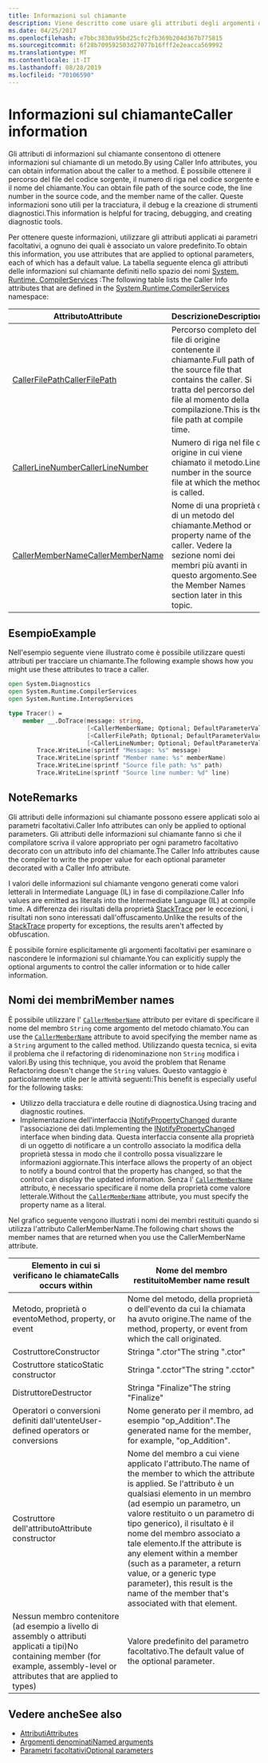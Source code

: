 ```yaml
---
title: Informazioni sul chiamante
description: Viene descritto come usare gli attributi degli argomenti delle informazioni sul chiamante per ottenere informazioni sul chiamante da un metodo.
ms.date: 04/25/2017
ms.openlocfilehash: e7bbc3830a95bd25cfc2fb369b204d367b775815
ms.sourcegitcommit: 6f28b709592503d27077b16fff2e2eacca569992
ms.translationtype: MT
ms.contentlocale: it-IT
ms.lasthandoff: 08/28/2019
ms.locfileid: "70106590"
---
```

# <a name="caller-information"></a><span data-ttu-id="55e19-103">Informazioni sul chiamante</span><span class="sxs-lookup"><span data-stu-id="55e19-103">Caller information</span></span>

<span data-ttu-id="55e19-104">Gli attributi di informazioni sul chiamante consentono di ottenere informazioni sul chiamante di un metodo.</span><span class="sxs-lookup"><span data-stu-id="55e19-104">By using Caller Info attributes, you can obtain information about the caller to a method.</span></span> <span data-ttu-id="55e19-105">È possibile ottenere il percorso del file del codice sorgente, il numero di riga nel codice sorgente e il nome del chiamante.</span><span class="sxs-lookup"><span data-stu-id="55e19-105">You can obtain file path of the source code, the line number in the source code, and the member name of the caller.</span></span> <span data-ttu-id="55e19-106">Queste informazioni sono utili per la tracciatura, il debug e la creazione di strumenti diagnostici.</span><span class="sxs-lookup"><span data-stu-id="55e19-106">This information is helpful for tracing, debugging, and creating diagnostic tools.</span></span>

<span data-ttu-id="55e19-107">Per ottenere queste informazioni, utilizzare gli attributi applicati ai parametri facoltativi, a ognuno dei quali è associato un valore predefinito.</span><span class="sxs-lookup"><span data-stu-id="55e19-107">To obtain this information, you use attributes that are applied to optional parameters, each of which has a default value.</span></span> <span data-ttu-id="55e19-108">La tabella seguente elenca gli attributi delle informazioni sul chiamante definiti nello spazio dei nomi [System. Runtime. CompilerServices](/dotnet/api/system.runtime.compilerservices) :</span><span class="sxs-lookup"><span data-stu-id="55e19-108">The following table lists the Caller Info attributes that are defined in the [System.Runtime.CompilerServices](/dotnet/api/system.runtime.compilerservices) namespace:</span></span>

|<span data-ttu-id="55e19-109">Attributo</span><span class="sxs-lookup"><span data-stu-id="55e19-109">Attribute</span></span>|<span data-ttu-id="55e19-110">Descrizione</span><span class="sxs-lookup"><span data-stu-id="55e19-110">Description</span></span>|<span data-ttu-id="55e19-111">Type</span><span class="sxs-lookup"><span data-stu-id="55e19-111">Type</span></span>|
|---------|-----------|----|
|[<span data-ttu-id="55e19-112">CallerFilePath</span><span class="sxs-lookup"><span data-stu-id="55e19-112">CallerFilePath</span></span>](/dotnet/api/system.runtime.compilerservices.callerfilepathattribute)|<span data-ttu-id="55e19-113">Percorso completo del file di origine contenente il chiamante.</span><span class="sxs-lookup"><span data-stu-id="55e19-113">Full path of the source file that contains the caller.</span></span> <span data-ttu-id="55e19-114">Si tratta del percorso del file al momento della compilazione.</span><span class="sxs-lookup"><span data-stu-id="55e19-114">This is the file path at compile time.</span></span>|`String`
|[<span data-ttu-id="55e19-115">CallerLineNumber</span><span class="sxs-lookup"><span data-stu-id="55e19-115">CallerLineNumber</span></span>](/dotnet/api/system.runtime.compilerservices.callerlinenumberattribute)|<span data-ttu-id="55e19-116">Numero di riga nel file di origine in cui viene chiamato il metodo.</span><span class="sxs-lookup"><span data-stu-id="55e19-116">Line number in the source file at which the method is called.</span></span>|`Integer`|
|[<span data-ttu-id="55e19-117">CallerMemberName</span><span class="sxs-lookup"><span data-stu-id="55e19-117">CallerMemberName</span></span>](/dotnet/api/system.runtime.compilerservices.callermembernameattribute)|<span data-ttu-id="55e19-118">Nome di una proprietà o di un metodo del chiamante.</span><span class="sxs-lookup"><span data-stu-id="55e19-118">Method or property name of the caller.</span></span> <span data-ttu-id="55e19-119">Vedere la sezione nomi dei membri più avanti in questo argomento.</span><span class="sxs-lookup"><span data-stu-id="55e19-119">See the Member Names section later in this topic.</span></span>|`String`|

## <a name="example"></a><span data-ttu-id="55e19-120">Esempio</span><span class="sxs-lookup"><span data-stu-id="55e19-120">Example</span></span>

<span data-ttu-id="55e19-121">Nell'esempio seguente viene illustrato come è possibile utilizzare questi attributi per tracciare un chiamante.</span><span class="sxs-lookup"><span data-stu-id="55e19-121">The following example shows how you might use these attributes to trace a caller.</span></span>

```fsharp
open System.Diagnostics
open System.Runtime.CompilerServices
open System.Runtime.InteropServices

type Tracer() =
    member __.DoTrace(message: string,
                      [<CallerMemberName; Optional; DefaultParameterValue("")>] memberName: string,
                      [<CallerFilePath; Optional; DefaultParameterValue("")>] path: string,
                      [<CallerLineNumber; Optional; DefaultParameterValue(0)>] line: int) =
        Trace.WriteLine(sprintf "Message: %s" message)
        Trace.WriteLine(sprintf "Member name: %s" memberName)
        Trace.WriteLine(sprintf "Source file path: %s" path)
        Trace.WriteLine(sprintf "Source line number: %d" line)
```

## <a name="remarks"></a><span data-ttu-id="55e19-122">Note</span><span class="sxs-lookup"><span data-stu-id="55e19-122">Remarks</span></span>

<span data-ttu-id="55e19-123">Gli attributi delle informazioni sul chiamante possono essere applicati solo ai parametri facoltativi.</span><span class="sxs-lookup"><span data-stu-id="55e19-123">Caller Info attributes can only be applied to optional parameters.</span></span> <span data-ttu-id="55e19-124">Gli attributi delle informazioni sul chiamante fanno sì che il compilatore scriva il valore appropriato per ogni parametro facoltativo decorato con un attributo info del chiamante.</span><span class="sxs-lookup"><span data-stu-id="55e19-124">The Caller Info attributes cause the compiler to write the proper value for each optional parameter decorated with a Caller Info attribute.</span></span>

<span data-ttu-id="55e19-125">I valori delle informazioni sul chiamante vengono generati come valori letterali in Intermediate Language (IL) in fase di compilazione.</span><span class="sxs-lookup"><span data-stu-id="55e19-125">Caller Info values are emitted as literals into the Intermediate Language (IL) at compile time.</span></span> <span data-ttu-id="55e19-126">A differenza dei risultati della proprietà [StackTrace](/dotnet/api/system.diagnostics.stacktrace) per le eccezioni, i risultati non sono interessati dall'offuscamento.</span><span class="sxs-lookup"><span data-stu-id="55e19-126">Unlike the results of the [StackTrace](/dotnet/api/system.diagnostics.stacktrace) property for exceptions, the results aren't affected by obfuscation.</span></span>

<span data-ttu-id="55e19-127">È possibile fornire esplicitamente gli argomenti facoltativi per esaminare o nascondere le informazioni sul chiamante.</span><span class="sxs-lookup"><span data-stu-id="55e19-127">You can explicitly supply the optional arguments to control the caller information or to hide caller information.</span></span>

## <a name="member-names"></a><span data-ttu-id="55e19-128">Nomi dei membri</span><span class="sxs-lookup"><span data-stu-id="55e19-128">Member names</span></span>

<span data-ttu-id="55e19-129">È possibile utilizzare l' [`CallerMemberName`](/dotnet/api/system.runtime.compilerservices.callermembernameattribute) attributo per evitare di specificare il nome del membro `String` come argomento del metodo chiamato.</span><span class="sxs-lookup"><span data-stu-id="55e19-129">You can use the [`CallerMemberName`](/dotnet/api/system.runtime.compilerservices.callermembernameattribute) attribute to avoid specifying the member name as a `String` argument to the called method.</span></span> <span data-ttu-id="55e19-130">Utilizzando questa tecnica, si evita il problema che il refactoring di ridenominazione non `String` modifica i valori.</span><span class="sxs-lookup"><span data-stu-id="55e19-130">By using this technique, you avoid the problem that Rename Refactoring doesn't change the `String` values.</span></span> <span data-ttu-id="55e19-131">Questo vantaggio è particolarmente utile per le attività seguenti:</span><span class="sxs-lookup"><span data-stu-id="55e19-131">This benefit is especially useful for the following tasks:</span></span>

- <span data-ttu-id="55e19-132">Utilizzo della tracciatura e delle routine di diagnostica.</span><span class="sxs-lookup"><span data-stu-id="55e19-132">Using tracing and diagnostic routines.</span></span>
- <span data-ttu-id="55e19-133">Implementazione dell'interfaccia [INotifyPropertyChanged](/dotnet/api/system.componentmodel.inotifypropertychanged) durante l'associazione dei dati.</span><span class="sxs-lookup"><span data-stu-id="55e19-133">Implementing the [INotifyPropertyChanged](/dotnet/api/system.componentmodel.inotifypropertychanged) interface when binding data.</span></span> <span data-ttu-id="55e19-134">Questa interfaccia consente alla proprietà di un oggetto di notificare a un controllo associato la modifica della proprietà stessa in modo che il controllo possa visualizzare le informazioni aggiornate.</span><span class="sxs-lookup"><span data-stu-id="55e19-134">This interface allows the property of an object to notify a bound control that the property has changed, so that the control can display the updated information.</span></span> <span data-ttu-id="55e19-135">Senza l' [`CallerMemberName`](/dotnet/api/system.runtime.compilerservices.callermembernameattribute) attributo, è necessario specificare il nome della proprietà come valore letterale.</span><span class="sxs-lookup"><span data-stu-id="55e19-135">Without the [`CallerMemberName`](/dotnet/api/system.runtime.compilerservices.callermembernameattribute) attribute, you must specify the property name as a literal.</span></span>

<span data-ttu-id="55e19-136">Nel grafico seguente vengono illustrati i nomi dei membri restituiti quando si utilizza l'attributo CallerMemberName.</span><span class="sxs-lookup"><span data-stu-id="55e19-136">The following chart shows the member names that are returned when you use the CallerMemberName attribute.</span></span>

|<span data-ttu-id="55e19-137">Elemento in cui si verificano le chiamate</span><span class="sxs-lookup"><span data-stu-id="55e19-137">Calls occurs within</span></span>|<span data-ttu-id="55e19-138">Nome del membro restituito</span><span class="sxs-lookup"><span data-stu-id="55e19-138">Member name result</span></span>|
|-------------------|------------------|
|<span data-ttu-id="55e19-139">Metodo, proprietà o evento</span><span class="sxs-lookup"><span data-stu-id="55e19-139">Method, property, or event</span></span>|<span data-ttu-id="55e19-140">Nome del metodo, della proprietà o dell'evento da cui la chiamata ha avuto origine.</span><span class="sxs-lookup"><span data-stu-id="55e19-140">The name of the method, property, or event from which the call originated.</span></span>|
|<span data-ttu-id="55e19-141">Costruttore</span><span class="sxs-lookup"><span data-stu-id="55e19-141">Constructor</span></span>|<span data-ttu-id="55e19-142">Stringa ".ctor"</span><span class="sxs-lookup"><span data-stu-id="55e19-142">The string ".ctor"</span></span>|
|<span data-ttu-id="55e19-143">Costruttore statico</span><span class="sxs-lookup"><span data-stu-id="55e19-143">Static constructor</span></span>|<span data-ttu-id="55e19-144">Stringa ".cctor"</span><span class="sxs-lookup"><span data-stu-id="55e19-144">The string ".cctor"</span></span>|
|<span data-ttu-id="55e19-145">Distruttore</span><span class="sxs-lookup"><span data-stu-id="55e19-145">Destructor</span></span>|<span data-ttu-id="55e19-146">Stringa "Finalize"</span><span class="sxs-lookup"><span data-stu-id="55e19-146">The string "Finalize"</span></span>|
|<span data-ttu-id="55e19-147">Operatori o conversioni definiti dall'utente</span><span class="sxs-lookup"><span data-stu-id="55e19-147">User-defined operators or conversions</span></span>|<span data-ttu-id="55e19-148">Nome generato per il membro, ad esempio "op_Addition".</span><span class="sxs-lookup"><span data-stu-id="55e19-148">The generated name for the member, for example, "op_Addition".</span></span>|
|<span data-ttu-id="55e19-149">Costruttore dell'attributo</span><span class="sxs-lookup"><span data-stu-id="55e19-149">Attribute constructor</span></span>|<span data-ttu-id="55e19-150">Nome del membro a cui viene applicato l'attributo.</span><span class="sxs-lookup"><span data-stu-id="55e19-150">The name of the member to which the attribute is applied.</span></span> <span data-ttu-id="55e19-151">Se l'attributo è un qualsiasi elemento in un membro (ad esempio un parametro, un valore restituito o un parametro di tipo generico), il risultato è il nome del membro associato a tale elemento.</span><span class="sxs-lookup"><span data-stu-id="55e19-151">If the attribute is any element within a member (such as a parameter, a return value, or a generic type parameter), this result is the name of the member that's associated with that element.</span></span>|
|<span data-ttu-id="55e19-152">Nessun membro contenitore (ad esempio a livello di assembly o attributi applicati a tipi)</span><span class="sxs-lookup"><span data-stu-id="55e19-152">No containing member (for example, assembly-level or attributes that are applied to types)</span></span>|<span data-ttu-id="55e19-153">Valore predefinito del parametro facoltativo.</span><span class="sxs-lookup"><span data-stu-id="55e19-153">The default value of the optional parameter.</span></span>|

## <a name="see-also"></a><span data-ttu-id="55e19-154">Vedere anche</span><span class="sxs-lookup"><span data-stu-id="55e19-154">See also</span></span>

- [<span data-ttu-id="55e19-155">Attributi</span><span class="sxs-lookup"><span data-stu-id="55e19-155">Attributes</span></span>](attributes.md)
- [<span data-ttu-id="55e19-156">Argomenti denominati</span><span class="sxs-lookup"><span data-stu-id="55e19-156">Named arguments</span></span>](parameters-and-arguments.md#named-arguments)
- [<span data-ttu-id="55e19-157">Parametri facoltativi</span><span class="sxs-lookup"><span data-stu-id="55e19-157">Optional parameters</span></span>](parameters-and-arguments.md#optional-parameters)
